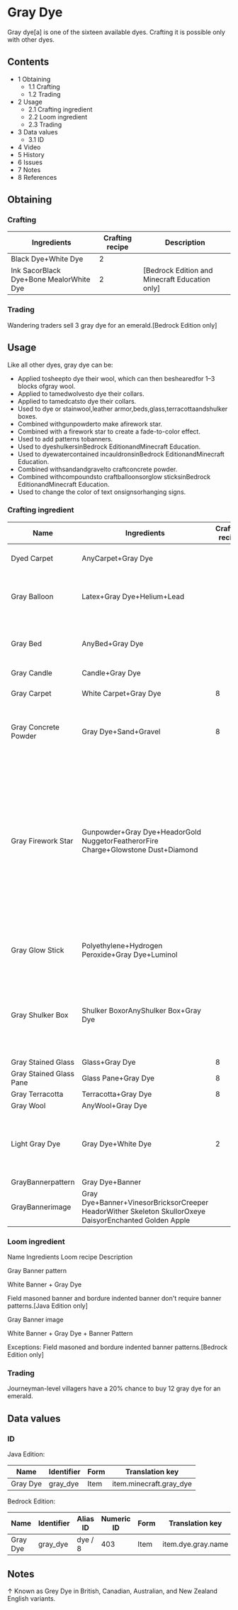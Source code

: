 # Gray Dye
Gray dye[a] is one of the sixteen available dyes. Crafting it is possible only with other dyes.

## Contents
- 1 Obtaining
	- 1.1 Crafting
	- 1.2 Trading
- 2 Usage
	- 2.1 Crafting ingredient
	- 2.2 Loom ingredient
	- 2.3 Trading
- 3 Data values
	- 3.1 ID
- 4 Video
- 5 History
- 6 Issues
- 7 Notes
- 8 References

## Obtaining
### Crafting
| Ingredients                             | Crafting recipe | Description                                      |
|-----------------------------------------|-----------------|--------------------------------------------------|
| Black Dye+White Dye                     | 2               |                                                  |
| Ink SacorBlack Dye+Bone MealorWhite Dye | 2               | ‌[Bedrock Edition and Minecraft Education  only] |

### Trading
Wandering traders sell 3 gray dye for an emerald.‌[Bedrock Edition  only]

## Usage
Like all other dyes, gray dye can be:

- Applied tosheepto dye their wool, which can then beshearedfor 1–3 blocks ofgray wool.
- Applied to tamedwolvesto dye their collars.
- Applied to tamedcatsto dye their collars.
- Used to dye or stainwool,leather armor,beds,glass,terracottaandshulker boxes.
- Combined withgunpowderto make afirework star.
- Combined with a firework star to create a fade-to-color effect.
- Used to add patterns tobanners.
- Used to dyeshulkersinBedrock EditionandMinecraft Education.
- Used to dyewatercontained incauldronsinBedrock EditionandMinecraft Education.
- Combined withsandandgravelto craftconcrete powder.
- Combined withcompoundsto craftballoonsorglow sticksinBedrock EditionandMinecraft Education.
- Used to change the color of text onsignsorhanging signs.

### Crafting ingredient
| Name                    | Ingredients                                                                                             | Crafting recipe | Description                                                                                                                                                                       |
|-------------------------|---------------------------------------------------------------------------------------------------------|-----------------|-----------------------------------------------------------------------------------------------------------------------------------------------------------------------------------|
| Dyed Carpet             | AnyCarpet+Gray Dye                                                                                      |                 | ‌[Java Edition  only]                                                                                                                                                             |
| Gray Balloon            | Latex+Gray Dye+Helium+Lead                                                                              |                 | ‌[Bedrock Edition and Minecraft Education  only]                                                                                                                                  |
| Gray Bed                | AnyBed+Gray Dye                                                                                         |                 | A bed of any color can be re-dyed using dyes.                                                                                                                                     |
| Gray Candle             | Candle+Gray Dye                                                                                         |                 |                                                                                                                                                                                   |
| Gray Carpet             | White Carpet+Gray Dye                                                                                   | 8               | ‌[Bedrock Edition  only]                                                                                                                                                          |
| Gray Concrete Powder    | Gray Dye+Sand+Gravel                                                                                    | 8               | Red sand cannot be used in place of sand.[1][2]                                                                                                                                   |
| Gray Firework Star      | Gunpowder+Gray Dye+HeadorGold NuggetorFeatherorFire Charge+Glowstone Dust+Diamond                       |                 | Up to eight dyes can be added.One head, gold nugget, feather, or fire charge can be added.Both the diamond and the glowstone dust can be added with any of the other ingredients. |
| Gray Glow Stick         | Polyethylene+Hydrogen Peroxide+Gray Dye+Luminol                                                         |                 | ‌[Bedrock Edition and Minecraft Education  only]                                                                                                                                  |
| Gray Shulker Box        | Shulker BoxorAnyShulker Box+Gray Dye                                                                    |                 | The shulker box retains its contents. If it is renamed on ananvil, it also retains its name.                                                                                      |
| Gray Stained Glass      | Glass+Gray Dye                                                                                          | 8               |                                                                                                                                                                                   |
| Gray Stained Glass Pane | Glass Pane+Gray Dye                                                                                     | 8               |                                                                                                                                                                                   |
| Gray Terracotta         | Terracotta+Gray Dye                                                                                     | 8               |                                                                                                                                                                                   |
| Gray Wool               | AnyWool+Gray Dye                                                                                        |                 |                                                                                                                                                                                   |
| Light Gray Dye          | Gray Dye+White Dye                                                                                      | 2               | InBedrock Edition, the white dye can be replaced withbone meal.                                                                                                                   |
| GrayBannerpattern       | Gray Dye+Banner                                                                                         |                 |                                                                                                                                                                                   |
| GrayBannerimage         | Gray Dye+Banner+VinesorBricksorCreeper HeadorWither Skeleton SkullorOxeye DaisyorEnchanted Golden Apple |                 |                                                                                                                                                                                   |

### Loom ingredient



Name
Ingredients
Loom recipe
Description


Gray Banner pattern

White Banner + Gray Dye



Field masoned banner and bordure indented banner don't require banner patterns.‌[Java Edition  only]


Gray Banner image

White Banner + Gray Dye + Banner Pattern



Exceptions:
Field masoned and bordure indented banner patterns.‌[Bedrock Edition  only]


### Trading
Journeyman-level villagers have a 20% chance to buy 12 gray dye for an emerald.

## Data values
### ID
Java Edition:

| Name     | Identifier | Form | Translation key         |
|----------|------------|------|-------------------------|
| Gray Dye | gray_dye   | Item | item.minecraft.gray_dye |

Bedrock Edition:

| Name     | Identifier | Alias ID | Numeric ID | Form | Translation key    |
|----------|------------|----------|------------|------|--------------------|
| Gray Dye | gray_dye   | dye / 8  | 403        | Item | item.dye.gray.name |

## Notes

↑ Known as Grey Dye in British, Canadian, Australian, and New Zealand English variants.


